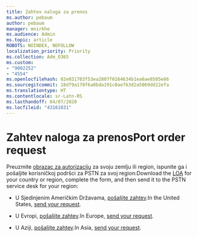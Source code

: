 ```yaml
---
title: Zahtev naloga za prenos
ms.author: pebaum
author: pebaum
manager: mnirkhe
ms.audience: Admin
ms.topic: article
ROBOTS: NOINDEX, NOFOLLOW
localization_priority: Priority
ms.collection: Adm_O365
ms.custom:
- "9002252"
- "4554"
ms.openlocfilehash: 02e031703f53ea2807f0164634b1ea6ae8585e66
ms.sourcegitcommit: 18df9a170f6a0bda191c0ae763d2a5069dd22efa
ms.translationtype: HT
ms.contentlocale: sr-Latn-RS
ms.lasthandoff: 04/07/2020
ms.locfileid: "43161031"
---
```

# <a name="port-order-request"></a><span data-ttu-id="ebc5c-102">Zahtev naloga za prenos</span><span class="sxs-lookup"><span data-stu-id="ebc5c-102">Port order request</span></span>

<span data-ttu-id="ebc5c-103">Preuzmite [obrazac za autorizaciju](https://docs.microsoft.com/microsoftteams/manage-phone-numbers-for-your-organization/manage-phone-numbers-for-your-organization#letters-of-authorization-loas-for-transferring-numbers) za svoju zemlju ili region, ispunite ga i pošaljite korisničkoj podršci za PSTN za svoj region:</span><span class="sxs-lookup"><span data-stu-id="ebc5c-103">Download the [LOA](https://docs.microsoft.com/microsoftteams/manage-phone-numbers-for-your-organization/manage-phone-numbers-for-your-organization#letters-of-authorization-loas-for-transferring-numbers) for your country or region, complete the form, and then send it to the PSTN service desk for your region:</span></span>

- <span data-ttu-id="ebc5c-104">U Sjedinjenim Američkim Državama, [pošaljite zahtev](mailto:ptn@microsoft.com).</span><span class="sxs-lookup"><span data-stu-id="ebc5c-104">In the United States, [send your request](mailto:ptn@microsoft.com).</span></span>

- <span data-ttu-id="ebc5c-105">U Evropi, [pošaljite zahtev](mailto:ptneu@microsoft.com).</span><span class="sxs-lookup"><span data-stu-id="ebc5c-105">In Europe, [send your request](mailto:ptneu@microsoft.com).</span></span>

- <span data-ttu-id="ebc5c-106">U Aziji, [pošaljite zahtev](mailto:ptnapac@microsoft.com).</span><span class="sxs-lookup"><span data-stu-id="ebc5c-106">In Asia, [send your request](mailto:ptnapac@microsoft.com).</span></span>
